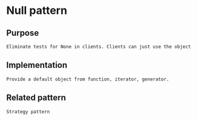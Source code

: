 # Null pattern
## Purpose
    Eliminate tests for None in clients. Clients can just use the object
   
## Implementation
    Provide a default object from function, iterator, generator.
    
    
## Related pattern
    Strategy pattern